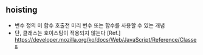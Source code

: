 ## hoisting
- 변수 정의 미 함수 호출전 미리 변수 또는 함수를 사용할 수 있는 개념
- 단, 클래스는 호이스팅이 적용되지 않는다
[Ref.] https://developer.mozilla.org/ko/docs/Web/JavaScript/Reference/Classes
